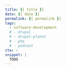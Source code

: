 ```yaml
---
title: {{ title }}
date: {{ date }}
permalink: {{ permalink }}
tags:
  - software-development
  # - drupal
  # - drupal-planet
  # - php
  # - podcast
cta: ~
snippet: |
  TODO
---
```

